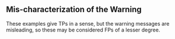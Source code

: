 ## Mis-characterization of the Warning

These examples give TPs in a sense, but the warning messages are misleading, so these may be considered FPs of a lesser degree.